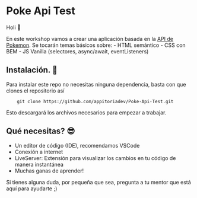 # Poke Api Test

Holi 🤗

En este workshop vamos a crear una aplicación basada en la [API de Pokemon](https://pokeapi.co/). Se tocarán temas básicos sobre:
    - HTML semántico
    - CSS con BEM
    - JS Vanilla (selectores, async/await, eventListeners)

## Instalación. 🧪

Para instalar este repo no necesitas ninguna dependencia, basta con que clones el repositorio así

```shell
    git clone https://github.com/appitoriadev/Poke-Api-Test.git
```

Esto descargará los archivos necesarios para empezar a trabajar.

## Qué necesitas? 😎

- Un editor de código (IDE), recomendamos VSCode
- Conexión a internet
- LiveServer: Extensión para visualizar los cambios en tu código de manera instantánea
- Muchas ganas de aprender!

Si tienes alguna duda, por pequeña que sea, pregunta a tu mentor que está aquí para ayudarte ;)
